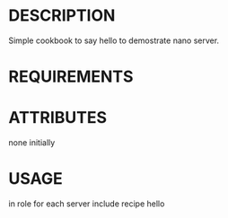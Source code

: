 # DESCRIPTION

Simple cookbook to say hello to demostrate nano server.


# REQUIREMENTS



# ATTRIBUTES

none initially

# USAGE

in role for each server
include recipe hello
```

